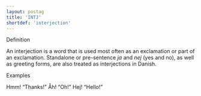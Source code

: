```yaml
---
layout: postag
title: 'INTJ'
shortdef: 'interjection'
---
```


Definition

An interjection is a word that is used most often as an exclamation or part of an exclamation. Standalone or pre-sentence _ja_ and _nej_ (yes and no), as well as greeting forms, are also treated as interjections in Danish.

Examples

Hmm! “Thanks!”
Åh! “Oh!”
Hej! “Hello!”
<!-- Interlanguage links updated Út zář 29 20:42:55 CEST 2020 -->
